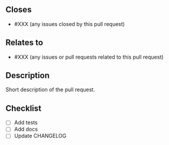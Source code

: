 ## Closes

- #XXX (any issues closed by this pull request)

## Relates to

- #XXX (any issues or pull requests related to this pull request)

## Description

Short description of the pull request.

## Checklist

- [ ] Add tests
- [ ] Add docs
- [ ] Update CHANGELOG
